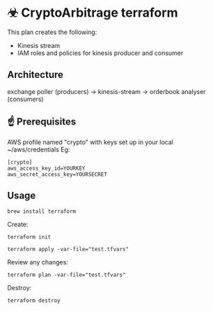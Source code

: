 # ☣  CryptoArbitrage terraform

This plan creates the following:
- Kinesis stream
- IAM roles and policies for kinesis producer and consumer

## Architecture
exchange poller (producers) -> kinesis-stream -> orderbook analyser (consumers)

## ☝ Prerequisites
AWS profile named "crypto" with keys set up in your local ~/aws/credentials
Eg:

```
[crypto]
aws_access_key_id=YOURKEY
aws_secret_access_key=YOURSECRET
```

## Usage

`brew install terraform`

Create:

`terraform init`

`terraform apply -var-file="test.tfvars"`

Review any changes:

`terraform plan -var-file="test.tfvars"`

Destroy:

`terraform destroy`
